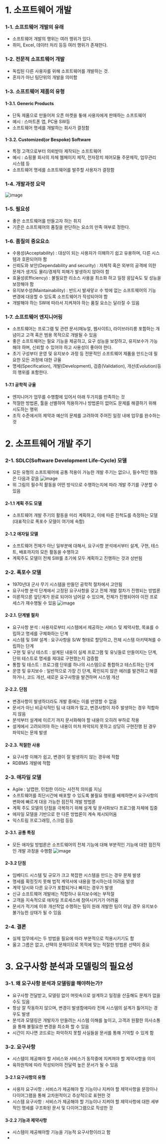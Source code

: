 # 1. 소프트웨어 개발
### 1-1. 소프트웨어 개발의 유래
- 소프트웨어 개발의 행위는 여러 행위가 있다.
- 취미, Excel, 데이터 처리 등등 여러 행위가 존재한다.

### 1-2. 전문적 소프트웨어 개발
- 독립된 다른 사용자를 위해 소프트웨어를 개발하는 것.
- 혼자가 아닌 팀단위의 개발을 의미함

### 1-3. 소프트웨어 제품의 유형
#### 1-3.1. Generic Products
- 단독 제품으로 만들어져 오픈 마켓을 톻애 사용자에게 판매하는 소프트웨어
- 예시 : 스마트폰 앱, PC용 SW등
- 소프트웨어 명세를 개발하는 회사가 결정함
#### 1-3.2. Customized(or Bespoke) Software
- 특정 고객으로부터 의뢰받아 제작되는 소프트웨어
- 예시 : 쇼핑몰 회사의 자체 웹페이지 제작, 전자장치 제어모듈 주문제작, 업무관리 시스템 등
- 소프트웨어 명세를 소프트웨어를 발주할 사용자가 결정함

### 1-4. 개발과정 요약
![image](https://user-images.githubusercontent.com/99636945/196606542-b75a9747-dd16-442d-afb2-e3da5135621d.png)

### 1-5. 필요성
- 좋은 소프트웨어를 만들고자 하는 취지
- 기준은 소프트웨어의 품질을 판단하는 요소의 만족 여부로 정한다.

### 1-6. 품질의 중요요소
- 수용성(Acceptability) : 대상이 되는 사용자가 이해하기 쉽고 유용하며, 다른 시스템과 호환되어야 함
- 신뢰도와 보안(Dependability and security) : 자체적 혹은 외부의 공격에 의한 문제가 생겨도 물리/경제적 피해가 발생하지 않아야 함
- 효율성(Efficiency) : 불필요한 리소스 사용을 최소화 하고 일정 응답속도 및 성능을 보장해야 함
- 유지보수성(Maintainability) : 반드시 발새앟ㄹ 수 밖에 없는 소프트웨어의 기능 변경에 대응할 수 있도록 소프트웨어가 작성되어야 함
- 개발해야 하는 SW에 따라서 지켜져야 하는 품질 요소는 달라질 수 있음

### 1-7. 소프트웨어 엔지니어링
- 소프트웨어는 프로그램 및 관련 문서(매뉴얼, 웹사이트), 라이브러리릉 포함하는 개념이고 고객 혹은 범용 목적으로 개발될 수 있음
- 좋은 소프트웨어는 필요 기능을 제공하고, 요구 성능을 보장하고, 유지보수가 가능해야 하며, 신뢰할 수 있어야 하고 사용성이 좋아야 한다.
- 초기 구성부터 운영 및 유지보수 과정 등 전문적인 소프트웨어 제품을 만드는데 필요한 모든 과정에 대한 규율
- 명세(Specification), 개발(Development), 검증(Validation), 개선(Evolution)등의 행위를 포함한다.

#### 1-7.1 공학적 규율
- 엔지니어가 업무를 수행함에 있어서 아래 두가지를 만족하는 것
- 적절한 방법론, 툴을 선별하여 적용하거나 방법론이 없어도 문제를 해결하기 위해 시도하는 행위
- 조직 수준에서의 제약과 예산의 문제를 고려하여 주어진 일정 내에 업무를 완수하는 것

# 2. 소프트웨어 개발 주기
### 2-1. SDLC(Software Development Life-Cycle) 모델
- 모든 유형의 소프트웨어에 공통 적용이 가능한 개발 주기는 없으나, 필수적인 행동은 다음과 같음
![image](https://user-images.githubusercontent.com/99636945/196609615-44f3dfe3-4854-47cb-b8e7-ec7bfb5fe04c.png)
- 위 그림의 필수적 활동을 어떤 방식으로 수행하는지에 따라 개발 주기를 구분할 수 있음

#### 2-1.1 계획 주도 모델
- 소프트웨어 개발 주기의 활동을 미리 계획하고, 이에 따른 진척도를 측정하는 모델(대표적으로 폭포수 모델이 여기에 속함)

#### 2-1.2 애자일 모델
- 소프트웨어 전체가 아닌 일부분에 대해서, 요구사항 분석에서부터 설계, 구현, 테스트, 배포까지의 모든 활동을 수행하고
- 계획주도 모델이 전체 SW를 초기에 모두 계획하고 진행하는 것과 상반됨

### 2-2. 폭포수 모델
- 1970년대 군사 무기 시스템을 만들던 공학적 절차에서 고안됨
- 요구사항 분석 단계에서 고정된 요구사항을 갖고 전체 개발 절차가 진행되는 방법론
- 이론적으론 앞단계가 완료 되어야 넘어갈 수 있으며, 전체가 진행되어야 이전 프로세스가 재수행될 수 있음
![image](https://user-images.githubusercontent.com/99636945/196610346-50788cc2-02a0-47da-b898-f2a117d0f7f9.png)
#### 2-2.1. 단계별 절차
- 요구사항 분석 : 사용자로부터 시스템에서 제공하는 서비스 및 제약사항, 목표를 수립하고 명세를 구체화하는 단계
- 시스템 및 SW 설계 : 요구사항을 S/W 형태로 할당하고, 전체 시스템 아키텍쳐를 수립하는 단계
- 구현 및 유닛 테스트 : 설계된 내용이 실제 프로그램 및 유닛들로 만들어지는 단계, 단위 테스트로 명세를 제대로 구현했는지 검증함
- 통합 및 테스트 : 프로그램 단위를 하나의 시스템으로 통합하고 테스트하는 단계
- 운영 및 유지보수 : 일반적으로 가장 긴 단계, 확인되지 않은 에러를 발견하고 해결하거나, 코드 개선, 새로운 요구사항을 발견하며 시스템 개선
#### 2-2.2. 단점
- 변경사항이 발생하더라도 개발 중에는 이를 반영할 수 없음
- 문서가 아닌 비공식적인 팀 내 대화가 많고, 변경사항이 자주 발생하는 경우 적합하지 않음
- 분석부터 설계에 이르기 까지 문서화해야 할 내용이 오히려 부하로 작용
- 설게에서 고려되어야 하는 내용이 미처 파악되지 못하고 상당히 구현진행 된 경우 파악되는 문제 발생
#### 2-2.3. 적절한 사용
- 요구사항 이해가 쉽고, 변경이 잘 발생하지 않는 경우에 적합
- RDBMS 개발에 적합

### 2-3. 애자일 모델
- Agile : 날렵한, 민첩한 이라는 사전적 의미를 지님
- 소프트웨어를 최단시간에 배포할 수 있도록 불필요 행위를 배제하면서 요구사항의 변화에 빠르게 대응 가능한 점진적 개발 방법론
- 계획 주도 모델의 단점을 극복하기 위해 설계 및 문서화보다 프로그램 자체에 집중
- 애자일 모델을 기반으로 한 다른 방법론이 계속 제시되어옴
- 익스트림 프로그래밍, 스크럼 등등
#### 2-3.1. 공통 특징
- 모든 애자일 방법론은 소프트웨어의 전체 기능에 대해 부분적인 기능에 대한 점진적인 개발 과정을 수행함
![image](https://user-images.githubusercontent.com/99636945/196611651-f1fd4210-6def-4af2-bdb9-b2e7efdf8c81.png)
#### 2-3.2 단점
- 임베디드 시스템 및 규모가 크고 복잡한 시스템을 만드는 경우 문제 발생
- 명세를 확정짓지 못해 법적 계약서에 내용을 명시하는데 어려움 발생
- 계약 당시와 다른 요구가 포함되거나 빠지는 경우가 발생
- 신규 소프트웨어 개발에는 적합하나 유지보수에는 부적절
- 고객을 지속적으로 애자일 프로세스에 참여시키기가 어려움
- 문서가 적기에 이후 개선작업 수행하는 팀이 원래 개발한 팀이 아닐 경우 유지보수 불가능한 상태가 될 수 있음

### 2-4. 결론
- 실제 업무에서는 두 방법을 필요에 따라 부분적으로 적용시키기도 함
- 옳고 그름은 없고, 선택의 문제이므로 목적에 맞는 적절한 방법론 선택이 중요

# 3. 요구사항 분석과 모델링의 필요성
### 3-1. 왜 요구사항 분석과 모델링을 해야하는가?
- 요구사항 전달받고, 모델링 없이 머릿속으로 설계하고 일정을 산출해도 문제가 없을수도 있음
- 항상 잘 작동하지 않으며, 변경이 발생함에따라 전제 시스템의 설계가 틀어지는 경우도 발생
- 분석과 모델링은 개발자가 만들려는 시스템 이해를 높이고, 고객과 원활한 의사소통을 통해 불필요한 변경을 최소화 할 수 있음
- 시간이 지나면 코드로는 파악하지 못할 사실들을 문서를 통해 기억할 수 있게 함

### 3-2. 요구사항
- 시스템이 제공해야 할 서비스와 서비스가 동작중에 지켜져야 할 제약사항을 의미
- 육하원칙에 따라 작성되어야 전달력 높은 문서가 될 수 있음
#### 3-2.1 요구사항의 유형
- 사용자 요구사항 : 서비스가 제공해야 할 기능이나 지켜야 할 제약사항을 문장이나 다이어그램을 통해 고차원적이고 추상적으로 표현한 것
- 시스템 요구사항 : 서비스가 제공해야 할 기능이나 지켜야 할 제약사항에 대한 세부적인 명세를 구조화된 문서 및 다이어그램으로 작성한 것
#### 3-2.2 기능과 제약사항
- 시스템이 제공해야할 기능을 기능적 요구사항이라고 함
- 




